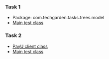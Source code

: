 ### Task 1

* Package: com.techgarden.tasks.trees.model
* [Main test class](https://github.com/mmaszkie/techgarden/blob/master/src/test/java/com/techgarden/tasks/trees/model/TreesTest.java)

### Task 2

* [PayU client class](https://github.com/mmaszkie/techgarden/blob/master/src/main/java/com/techgarden/tasks/payu/client/PayUClient.java)
* [Main test class](https://github.com/mmaszkie/techgarden/blob/master/src/test/java/com/techgarden/tasks/payu/client/PayUClientIntegrationTest.java)